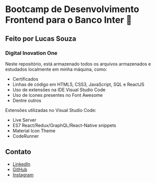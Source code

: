﻿# Bootcamp de Desenvolvimento Frontend para o Banco Inter :orange_book:
## Feito por Lucas Souza

### Digital Inovation One

Neste repositório, está armazenado todos os arquivos armazenados e estudados localmente em minha máquina, como:
- Certificados
- Linhas de código em HTML5, CSS3, JavaScript, SQL e ReactJS
- Uso de extensões na IDE Visual Studio Code
- Uso de ícones presentes no Font Awesome
- Dentre outros

Extensões utilizadas no Visual Studio Code:
- Live Server
- ES7 React/Redux/GraphQL/React-Native snippets
- Material Icon Theme
- CodeRunner


## Contato
- [LinkedIn](https://www.linkedin.com/in/lucas-silva-souza/)
- [GitHub](https://github.com/lucassilvasouza)
- [Instagram](https://www.instagram.com/dss_lucas/)

